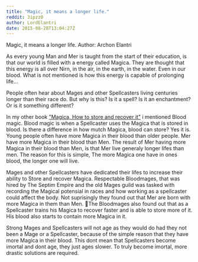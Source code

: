 ```yaml
---
title: "Magic, it means a longer life."
reddit: 3ipzz0
author: LordElantri
date: 2015-08-28T13:04:27Z
---
```


Magic, it means a longer life.
Author: Archon Elantri

As every young Man and Mer is taught from the start of their education, is that our world is filled with a energy called Magica. They are thought that this energy is all over Nirn, in the air, in the earth, in the water. Even in our blood. What is not mentioned is how this energy is capable of prolonging life…

People often hear about Mages and other Spellcasters living centuries longer than their race do. But why is this? Is it a spell? Is it an enchantment? Or is it something different?

In my other book ["Magica, How to store and recover it"](https://www.reddit.com/r/teslore/comments/39hi8m/magica_how_to_store_and_recover_it/) i mentioned Blood magic. Blood magic is when a Spellcaster uses the Magica that is stored in blood. Is there a difference in how mutch Magica, blood can store? Yes it is. Young people often have more Magica in their blood than older people. Mer have more Magica in their blood than Men. 
The result of Mer having more Magica in their blood than Men, is that Mer live generaly longer lifes than men. The reason for this is simple, The more Magica one have in ones blood, the longer one will live.

Mages and other Spellcasters have dedicated their lifes to increase their ability to Store and recover Magica. 
Respectable Bloodmages, that was hired by The Septim Empire and the old Mages guild was tasked with recording the Magical potensial in races and how working as a spellcaster could affect the body. Not suprisingly they found out that Mer are born with more Magica in them than Men. The Bloodmages also found out that as a Spellcaster trains his Magica to recover faster and is able to store more of it. His blood also starts to contain more Magica in it.

Strong Mages and Spellcasters will not age as they would do had they not been a Mage or a Spellcaster, because of the simple reason that they have more Magica in their blood. This dont mean that Spellcasters become imortal and dont age, they just ages slower.  To truly become imortal, more drastic solutions are required.

